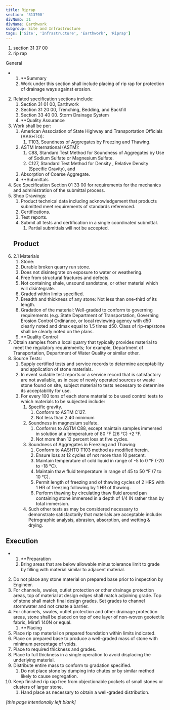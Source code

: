 ```yaml
---
title: Riprap
section: '313700'
divNumb: 31
divName: Earthwork
subgroup: Site and Infrastructure
tags: ['Site', 'Infrastructure', 'Earthwork', 'Riprap']
---
```


   1. section 31 37 00
   1. rip rap

General

* 
	1. **Summary
   1. Work under this section shall include placing of rip rap for protection of drainage ways against erosion. 
2. Related specification sections include:
	1. Section 31 01 00, Earthwork
	2. Section 31 20 00, Trenching, Bedding, and Backfill
	3. Section 33 40 00. Storm Drainage System
	4. **Quality Assurance
3. Work shall be per:
	1. American Association of State Highway and Transportation Officials (AASHTO):
		1. T103, Soundness of Aggregates by Freezing and Thawing.
	2. ASTM International (ASTM):
		1. C88, Standard Test Method for Soundness of Aggregates by Use of Sodium Sulfate or Magnesium Sulfate.
		2. C127, Standard Test Method for Density , Relative Density (Specific Gravity), and
	3. Absorption of Coarse Aggregate.
	4. **Submittals
4. See Specification Section 01 33 00 for requirements for the mechanics and administration of the submittal process.
5. Shop Drawings:
	1. Product technical data including acknowledgement that products submitted meet requirements of standards referenced.
	2. Certifications.
	3. Test reports.
	4. Submit all tests and certification in a single coordinated submittal.
		1. Partial submittals will not be accepted.
   ## Product
1. 2.1 Materials
   1. Stone:
	1. Durable broken quarry run stone.
	2. Does not disintegrate on exposure to water or weathering.
	3. Free from structural fractures and defects.
	4. Not containing shale, unsound sandstone, or other material which will disintegrate.
	5. Graded within limits specified.
	6. Breadth and thickness of any stone: Not less than one-third of its length.
	7. Gradation of the material: Well-graded to conform to governing requirements (e.g. State Department of Transportation, Governing Erosion Control Ordinance, or local reviewing agency with d50 clearly noted and dmax equal to 1.5 times d50. Class of rip-rap/stone shall be clearly noted on the plans.
	8. **Quality Control
2. Obtain samples from a local quarry that typically provides material to meet the regulatory requirements; for example, Department of Transportation, Department of Water Quality or similar other.
3. Source Tests:
	1. Supply certified tests and service records to determine acceptability and application of stone materials.
	2. In event suitable test reports or a service record that is satisfactory are not available, as in case of newly operated sources or waste stone found on site, subject material to tests necessary to determine its acceptability for use.
	3. For every 100 tons of each stone material to be used control tests to which materials to be subjected include:
		1. Specific gravity.
			1. Conform to ASTM C127.
			2. Not less than 2.40 minimum
		2. Soundness in magnesium sulfate.
			1. Conforms to ASTM C88, except maintain samples immersed in solution at a temperature of 80 °F (26 °C) +2 °F.
			2. Not more than 12 percent loss at five cycles.
		3. Soundness of Aggregates in Freezing and Thawing:
			1. Conform to AASHTO T103 method as modified herein.
			2. Ensure loss at 12 cycles of not more than 10 percent.
			3. Maintain temperature of cold liquid in range of -5 to 0 °F (-20 to -18 °C).
			4. Maintain thaw fluid temperature in range of 45 to 50 °F (7 to 10 °C).
			5. Permit length of freezing and of thawing cycles of 2 HRS with 1 HR of freezing following by 1 HR of thawing.
			6. Perform thawing by circulating thaw fluid around pan containing stone immersed in a depth of 1/4 IN rather than by total immersion.
		4. Such other tests as may be considered necessary to demonstrate satisfactorily that materials are acceptable include: Petrographic analysis, abrasion, absorption, and wetting & drying.


## Execution


* 
	1. **Preparation
   1. Bring areas that are below allowable minus tolerance limit to grade by filling with material similar to adjacent material.
2. Do not place any stone material on prepared base prior to inspection by Engineer.
3. For channels, swales, outlet protection or other drainage protection areas, top of material at design edges shall match adjoining grade. Top of stone shall match final design grades. Set grades to channel stormwater and not create a barrier.
4. For channels, swales, outlet protection and other drainage protection areas, stone shall be placed on top of one layer of non-woven geotextile fabric, Mirafi 140N or equal.
	1. **Placing
5. Place rip rap material on prepared foundation within limits indicated.
6. Place on prepared base to produce a well-graded mass of stone with minimum percentage of voids.
7. Place to required thickness and grades.
8. Place to full thickness in a single operation to avoid displacing the underlying material.
9. Distribute entire mass to conform to gradation specified.
	1. Do not place stone by dumping into chutes or by similar method likely to cause segregation.
10. Keep finished rip rap free from objectionable pockets of small stones or clusters of larger stone.
	1. Hand place as necessary to obtain a well-graded distribution.

*[this page intentionally left blank]*


